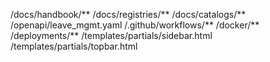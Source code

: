 /docs/handbook/**
/docs/registries/**
/docs/catalogs/**
/openapi/leave_mgmt.yaml
/.github/workflows/**
/docker/**
/deployments/**
/templates/partials/sidebar.html
/templates/partials/topbar.html

